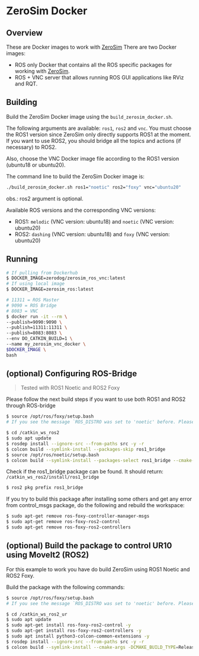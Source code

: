 # ZeroSim Docker 

## Overview 

These are Docker images to work with [ZeroSim](https://github.com/fsstudio-team/ZeroSimROSUnity)
There are two Docker images:

* ROS only Docker that contains all the ROS specific packages for working with [ZeroSim](https://github.com/fsstudio-team/ZeroSimROSUnity).
* ROS + VNC server that allows running ROS GUI applications like RViz and RQT.

## Building

Build the ZeroSim Docker image using the `build_zerosim_docker.sh`. 

The following arguments are available: `ros1`, `ros2` and `vnc`.
You must choose the ROS1 version since ZeroSim only directly supports ROS1 at the moment. If you want to use ROS2, you should bridge all the topics and actions (if necessary) to ROS2. 

Also, choose the VNC Docker image file according to the ROS1 version (ubuntu18 or ubuntu20).

The command line to build the ZeroSim Docker image is:

```bash
./build_zerosim_docker.sh ros1="noetic" ros2="foxy" vnc="ubuntu20"
```
obs.: ros2 argument is optional.

Available ROS versions and the corresponding VNC versions:
- ROS1: `melodic` (VNC version: ubuntu18) and `noetic` (VNC version: ubuntu20)
- ROS2: `dashing` (VNC version: ubuntu18) and `foxy` (VNC version: ubuntu20)

## Running

```bash
# If pulling from Dockerhub
$ DOCKER_IMAGE=zerodog/zerosim_ros_vnc:latest
# If using local image
$ DOCKER_IMAGE=zerosim_ros:latest

# 11311 = ROS Master
# 9090 = ROS Bridge
# 8083 = VNC
$ docker run -it --rm \
--publish=9090:9090 \
--publish=11311:11311 \
--publish=8083:8083 \
--env DO_CATKIN_BUILD=1 \
--name my_zerosim_vnc_docker \
$DOCKER_IMAGE \
bash
```

## (optional) Configuring ROS-Bridge

>Tested with ROS1 Noetic and ROS2 Foxy

Please follow the next build steps if you want to use both ROS1 and ROS2 through ROS-bridge

```bash
$ source /opt/ros/foxy/setup.bash
# If you see the message `ROS_DISTRO was set to 'noetic' before. Please make sure that the environment does not mix paths from different distributions`, execute the following command: exec bash and then source ros foxy again

$ cd /catkin_ws_ros2
$ sudo apt update
$ rosdep install --ignore-src --from-paths src -y -r 
$ colcon build --symlink-install --packages-skip ros1_bridge
$ source /opt/ros/noetic/setup.bash
$ colcon build --symlink-install --packages-select ros1_bridge --cmake-force-configure 
```

Check if the ros1_bridge package can be found. It should return: `/catkin_ws_ros2/install/ros1_bridge`
```bash
$ ros2 pkg prefix ros1_bridge
```

If you try to build this package after installing some others and get any error from control_msgs package, do the following and rebuild the workspace:
```bash
$ sudo apt-get remove ros-foxy-controller-manager-msgs  
$ sudo apt-get remove ros-foxy-ros2-control 
$ sudo apt-get remove ros-foxy-ros2-controllers 
```

## (optional) Build the package to control UR10 using MoveIt2 (ROS2)

For this example to work you have do build ZeroSim using ROS1 Noetic and ROS2 Foxy.

Build the package with the following commands:
```bash
$ source /opt/ros/foxy/setup.bash
# If you see the message `ROS_DISTRO was set to 'noetic' before. Please make sure that the environment does not mix paths from different distributions`, execute the following command: exec bash and then source ros foxy again

$ cd /catkin_ws_ros2_ur 
$ sudo apt update 
$ sudo apt-get install ros-foxy-ros2-control -y 
$ sudo apt-get install ros-foxy-ros2-controllers -y 
$ sudo apt install python3-colcon-common-extensions -y 
$ rosdep install --ignore-src --from-paths src -y -r 
$ colcon build --symlink-install --cmake-args -DCMAKE_BUILD_TYPE=Release
```


